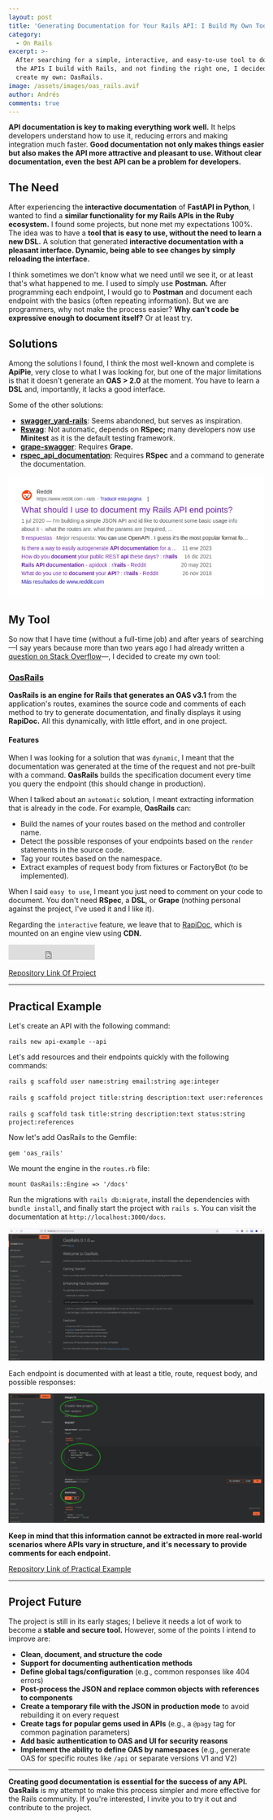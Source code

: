 ```yaml
---
layout: post
title: 'Generating Documentation for Your Rails API: I Build My Own Tool.'
category:
  - On Rails
excerpt: >-
  After searching for a simple, interactive, and easy-to-use tool to document
  the APIs I build with Rails, and not finding the right one, I decided to
  create my own: OasRails.
image: /assets/images/oas_rails.avif
author: Andrés
comments: true
---
```

**API documentation is key to making everything work well.** It helps developers understand how to use it, reducing errors and making integration much faster. **Good documentation not only makes things easier but also makes the API more attractive and pleasant to use. Without clear documentation, even the best API can be a problem for developers.**

## **The Need**

After experiencing the **interactive documentation** of **FastAPI in Python**, I wanted to find a **similar functionality for my Rails APIs in the Ruby ecosystem.** I found some projects, but none met my expectations 100%. The idea was to have a **tool that is easy to use, without the need to learn a new DSL.** A solution that generated **interactive documentation with a pleasant interface. Dynamic, being able to see changes by simply reloading the interface.**

I think sometimes we don't know what we need until we see it, or at least that's what happened to me. I used to simply use **Postman.** After programming each endpoint, I would go to **Postman** and document each endpoint with the basics (often repeating information). But we are programmers, why not make the process easier? **Why can't code be expressive enough to document itself?** Or at least try.

## **Solutions**

Among the solutions I found, I think the most well-known and complete is **ApiPie**, very close to what I was looking for, but one of the major limitations is that it doesn't generate an **OAS > 2.0** at the moment. You have to learn a **DSL** and, importantly, it lacks a good interface.

Some of the other solutions:

- **[swagger_yard-rails](https://github.com/livingsocial/swagger_yard-rails)**: Seems abandoned, but serves as inspiration.
- **[Rswag](https://github.com/rswag/rswag)**: Not automatic, depends on **RSpec;** many developers now use **Minitest** as it is the default testing framework.
- **[grape-swagger](https://github.com/ruby-grape/grape-swagger)**: Requires **Grape.**
- **[rspec_api_documentation](https://github.com/zipmark/rspec_api_documentation)**: Requires **RSpec** and a command to generate the documentation.

![](/assets/images/reddit-api-doc.png)

## **My Tool**

So now that I have time (without a full-time job) and after years of searching —I say years because more than two years ago I had already written a [question on Stack Overflow](https://stackoverflow.com/questions/71947018/is-there-a-way-to-generate-an-interactive-documentation-for-rails-apis)—, I decided to create my own tool:

### [**OasRails**](https://github.com/a-chacon/oas_rails)

**OasRails is an engine for Rails that generates an OAS v3.1** from the application's routes, examines the source code and comments of each method to try to generate documentation, and finally displays it using **RapiDoc.** All this dynamically, with little effort, and in one project.

#### **Features**

When I was looking for a solution that was `dynamic`, I meant that the documentation was generated at the time of the request and not pre-built with a command. **OasRails** builds the specification document every time you query the endpoint (this should change in production).

When I talked about an `automatic` solution, I meant extracting information that is already in the code. For example, **OasRails** can:

- Build the names of your routes based on the method and controller name.
- Detect the possible responses of your endpoints based on the `render` statements in the source code.
- Tag your routes based on the namespace.
- Extract examples of request body from fixtures or FactoryBot (to be implemented).

When I said `easy to use`, I meant you just need to comment on your code to document. You don't need **RSpec**, a **DSL**, or **Grape** (nothing personal against the project, I've used it and I like it).

Regarding the `interactive` feature, we leave that to [RapiDoc](https://rapidocweb.com/), which is mounted on an engine view using **CDN.**

<iframe src="https://ghbtns.com/github-btn.html?user=a-chacon&repo=oas_rails&type=star&count=false&size=large" frameborder="0" scrolling="0" width="170" height="30" title="GitHub"></iframe>

[Repository Link Of Project](https://github.com/a-chacon/oas_rails)

---

## **Practical Example**

Let's create an API with the following command:

```
rails new api-example --api
```

Let's add resources and their endpoints quickly with the following commands:

```
rails g scaffold user name:string email:string age:integer

rails g scaffold project title:string description:text user:references

rails g scaffold task title:string description:text status:string project:references
```

Now let's add OasRails to the Gemfile:

```
gem 'oas_rails'
```

We mount the engine in the `routes.rb` file:

```
mount OasRails::Engine => '/docs'
```

Run the migrations with `rails db:migrate`, install the dependencies with `bundle install`, and finally start the project with `rails s`. You can visit the documentation at `http://localhost:3000/docs`.

![](/assets/images/api-example-docs.png)

Each endpoint is documented with at least a title, route, request body, and possible responses:

![](/assets/images/api-example-doc-endpoint.png)

**Keep in mind that this information cannot be extracted in more real-world scenarios where APIs vary in structure, and it's necessary to provide comments for each endpoint.**

[Repository Link of Practical Example](https://github.com/a-chacon/api-example)

---

## **Project Future**

The project is still in its early stages; I believe it needs a lot of work to become a **stable and secure tool.** However, some of the points I intend to improve are:

- **Clean, document, and structure the code**
- **Support for documenting authentication methods**
- **Define global tags/configuration** (e.g., common responses like 404 errors)
- **Post-process the JSON and replace common objects with references to components**
- **Create a temporary file with the JSON in production mode** to avoid rebuilding it on every request
- **Create tags for popular gems used in APIs** (e.g., a `@pagy` tag for common pagination parameters)
- **Add basic authentication to OAS and UI for security reasons**
- **Implement the ability to define OAS by namespaces** (e.g., generate OAS for specific routes like `/api` or separate versions V1 and V2)

---

**Creating good documentation is essential for the success of any API.** **OasRails** is my attempt to make this process simpler and more effective for the Rails community. If you're interested, I invite you to try it out and contribute to the project.

